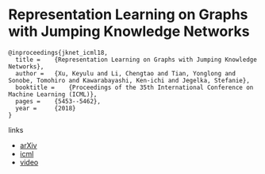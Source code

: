 # Representation Learning on Graphs with Jumping Knowledge Networks

```
@inproceedings{jknet_icml18,
  title = 	 {Representation Learning on Graphs with Jumping Knowledge Networks},
  author = 	 {Xu, Keyulu and Li, Chengtao and Tian, Yonglong and Sonobe, Tomohiro and Kawarabayashi, Ken-ichi and Jegelka, Stefanie},
  booktitle = 	 {Proceedings of the 35th International Conference on Machine Learning (ICML)},
  pages = 	 {5453--5462},
  year = 	 {2018}
}
```

links
- [arXiv](https://arxiv.org/abs/1806.03536)
- [icml](http://proceedings.mlr.press/v80/xu18c.html)
- [video](https://www.youtube.com/watch?v=USfNJNePDKQ)

